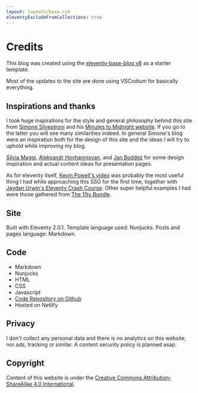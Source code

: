 ```yaml
---
layout: layouts/base.njk
eleventyExcludeFromCollections: true
---
```

# Credits

This blog was created using the [eleventy-base-blog v8](https://github.com/11ty/eleventy-base-blog) as a starter template.

Most of the updates to the site are done using VSCodium for basically everything.

## Inspirations and thanks

I took huge inspirations for the style and general philosophy behind this site from [Simone Silvestroni](https://simonesilvestroni.com/) and his [Minutes to Midnight website](https://minutestomidnight.co.uk). If you go to the latter you will see many similarities indeed. In general Simone's blog were an inspiration both for the design of this site and the ideas I will try to uphold while improving my blog.

[Silvia Maggi](https://silviamaggidesign.com/about/), [Aleksandr Hovhannisyan](https://www.aleksandrhovhannisyan.com/about/), and [Jan Boddez](https://jan.boddez.net/) for some design inspiration and actual content ideas for presentation pages.

As for eleventy itself, [Kevin Powell's video](https://www.youtube.com/watch?v=4wD00RT6d-g) was probably the most useful thing I had while approaching this SSG for the first time, together with [Jaydan Urwin's Eleventy Crash Course](https://www.youtube.com/playlist?list=PLtLXFsdHI8JTwScHvB924dY3PNwNJjjuW). Other super helpful examples I had were those gathered from [The 11ty Bundle](https://11tybundle.dev/).

## Site

Built with Eleventy 2.0.1. Template language used: Nunjucks. Posts and pages language: Markdown.

## Code

- Markdown
- Nunjucks
- HTML
- CSS
- Javascript
- [Code Repository on Github](https://github.com/andreatitolo/11ty_blog)
- Hosted on Netlify

## Privacy

I don't collect any personal data and there is no analytics on this website, nor ads, tracking or similar. A content security policy is planned asap.

## Copyright

Content of this website is under the [Creative Commons Attribution-ShareAlike 4.0 International](https://creativecommons.org/licenses/by-sa/4.0/).



